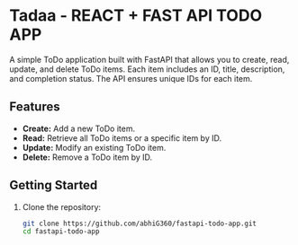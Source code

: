 # Tadaa - REACT + FAST API TODO APP

A simple ToDo application built with FastAPI that allows you to create, read, update, and delete ToDo items. Each item includes an ID, title, description, and completion status. The API ensures unique IDs for each item.

## Features

- **Create:** Add a new ToDo item.
- **Read:** Retrieve all ToDo items or a specific item by ID.
- **Update:** Modify an existing ToDo item.
- **Delete:** Remove a ToDo item by ID.

## Getting Started

1. Clone the repository:
   ```bash
   git clone https://github.com/abhiG360/fastapi-todo-app.git
   cd fastapi-todo-app
